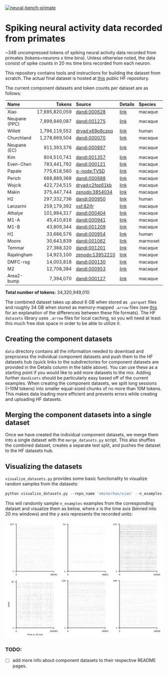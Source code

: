 <p align="left">
    <a href="https://huggingface.co/datasets/eminorhan/neural-bench-primate"><img alt="neural-bench-primate" src="https://img.shields.io/badge/HF_datasets-neural_bench_primate-blue"></a>
</p>

# Spiking neural activity data recorded from primates 

~34B uncompressed tokens of spiking neural activity data recorded from primates (tokens=neurons x time bins). Unless otherwise noted, the data consist of spike counts in 20 ms time bins recorded from each neuron. 

This repository contains tools and instructions for building the dataset from scratch. The actual final dataset is hosted at [this](https://huggingface.co/datasets/eminorhan/neural-bench-primate) public HF repository.

The current component datasets and token counts per dataset are as follows:

| Name               | Tokens          | Source                                                      | Details                        | Species  | Subjects | Sessions |
|:-------------------|----------------:|:------------------------------------------------------------|:-------------------------------|:---------|---------:|---------:|
| Xiao               | 17,695,820,059  | [dandi:000628](https://dandiarchive.org/dandiset/000628)    | [link](data/xiao)              | macaque  | 13       | 679      |
| Neupane (PPC)      | 7,899,849,087   | [dandi:001275](https://dandiarchive.org/dandiset/001275)    | [link](data/neupane-ppc)       | macaque  | 2        | 10       |
| Willett            | 1,796,119,552   | [dryad:x69p8czpq]( https://doi.org/10.5061/dryad.x69p8czpq) | [link](data/willett)           | human    | 1        | 44       |
| Churchland         | 1,278,669,504   | [dandi:000070](https://dandiarchive.org/dandiset/000070)    | [link](data/churchland)        | macaque  | 2        | 10       |
| Neupane (EC)       | 911,393,376     | [dandi:000897](https://dandiarchive.org/dandiset/000897)    | [link](data/neupane-entorhinal)| macaque  | 2        | 15       |
| Kim                | 804,510,741     | [dandi:001357](https://dandiarchive.org/dandiset/001357)    | [link](data/kim)               | macaque  | 2        | 159      |
| Even-Chen          | 783,441,792     | [dandi:000121](https://dandiarchive.org/dandiset/000121)    | [link](data/even-chen)         | macaque  | 2        | 12       |
| Papale             | 775,618,560     | [g-node:TVSD](https://gin.g-node.org/paolo_papale/TVSD)     | [link](data/papale)            | macaque  | 2        | 2        |
| Perich             | 688,889,368     | [dandi:000688](https://dandiarchive.org/dandiset/000688)    | [link](data/perich)            | macaque  | 4        | 111      |
| Wojcik             | 422,724,515     | [dryad:c2fqz61kb](https://doi.org/10.5061/dryad.c2fqz61kb)  | [link](data/wojcik)            | macaque  | 2        | 50       |
| Makin              | 375,447,744     | [zenodo:3854034](https://zenodo.org/records/3854034)        | [link](data/makin)             | macaque  | 2        | 47       |
| H2                 | 297,332,736     | [dandi:000950](https://dandiarchive.org/dandiset/000950)    | [link](data/h2)                | human    | 1        | 47       |
| Lanzarini          | 259,179,392     | [osf:82jfr](https://osf.io/82jfr/)                          | [link](data/lanzarini)         | macaque  | 2        | 10       |
| Athalye            | 101,984,317     | [dandi:000404](https://dandiarchive.org/dandiset/000404)    | [link](data/athalye)           | macaque  | 2        | 13       |
| M1-A               | 45,410,816      | [dandi:000941](https://dandiarchive.org/dandiset/000941)    | [link](data/m1-a)              | macaque  | 1        | 11       |
| M1-B               | 43,809,344      | [dandi:001209](https://dandiarchive.org/dandiset/001209)    | [link](data/m1-b)              | macaque  | 1        | 12       |
| H1                 | 33,686,576      | [dandi:000954](https://dandiarchive.org/dandiset/000954)    | [link](data/h1)                | human    | 1        | 40       |
| Moore              | 30,643,839      | [dandi:001062](https://dandiarchive.org/dandiset/001062)    | [link](data/moore)             | marmoset | 1        | 1        |
| Temmar             | 27,388,320      | [dandi:001201](https://dandiarchive.org/dandiset/001201)    | [link](data/temmar)            | macaque  | 1        | 12       |
| Rajalingham        | 14,923,100      | [zenodo:13952210](https://zenodo.org/records/13952210)      | [link](data/rajalingham)       | macaque  | 2        | 2        |
| DMFC-rsg           | 14,003,818      | [dandi:000130](https://dandiarchive.org/dandiset/000130)    | [link](data/dmfc-rsg)          | macaque  | 1        | 2        |
| M2                 | 12,708,384      | [dandi:000953](https://dandiarchive.org/dandiset/000953)    | [link](data/m2)                | macaque  | 1        | 20       |
| Area2-bump         | 7,394,070       | [dandi:000127](https://dandiarchive.org/dandiset/000127)    | [link](data/area2-bump)        | macaque  | 1        | 2        |

**Total number of tokens:** 34,320,949,010

The combined dataset takes up about 6 GB when stored as `.parquet` files and roughly 34 GB when stored as memory-mapped `.arrow` files (see [this](https://stackoverflow.com/a/56481636) for an explanation of the differences between these file formats). The HF `datasets` library uses `.arrow` files for local caching, so you will need at least this much free disk space in order to be able to utilize it. 

## Creating the component datasets
`data` directory contains all the information needed to download and preprocess the individual component datasets and push them to the HF datasets hub (quick links to the subdirectories for component datasets are provided in the Details column in the table above). You can use these as a starting point if you would like to add more datasets to the mix. Adding further `dandisets` should be particularly easy based off of the current examples. When creating the component datasets, we split long sessions (>10M tokens) into smaller equal-sized chunks of no more than 10M tokens. This makes data loading more efficient and prevents errors while creating and uploading HF datasets.

## Merging the component datasets into a single dataset
Once we have created the individual component datasets, we merge them into a single dataset with the `merge_datasets.py` script. This also shuffles the combined dataset, creates a separate test split, and pushes the dataset to the HF datasets hub.

## Visualizing the datasets
`visualize_datasets.py` provides some basic functionality to visualize random samples from the datasets:
```python
python visualize_datasets.py --repo_name 'eminorhan/xiao' --n_examples 6
```
This will randomly sample `n_examples` examples from the corresponding dataset and visualize them as below, where *x* is the time axis (binned into 20 ms windows) and the *y* axis represents the recorded units:

![](assets/xiao.jpg)

### TODO:

- [ ] add more info about component datasets to their respective README pages.

